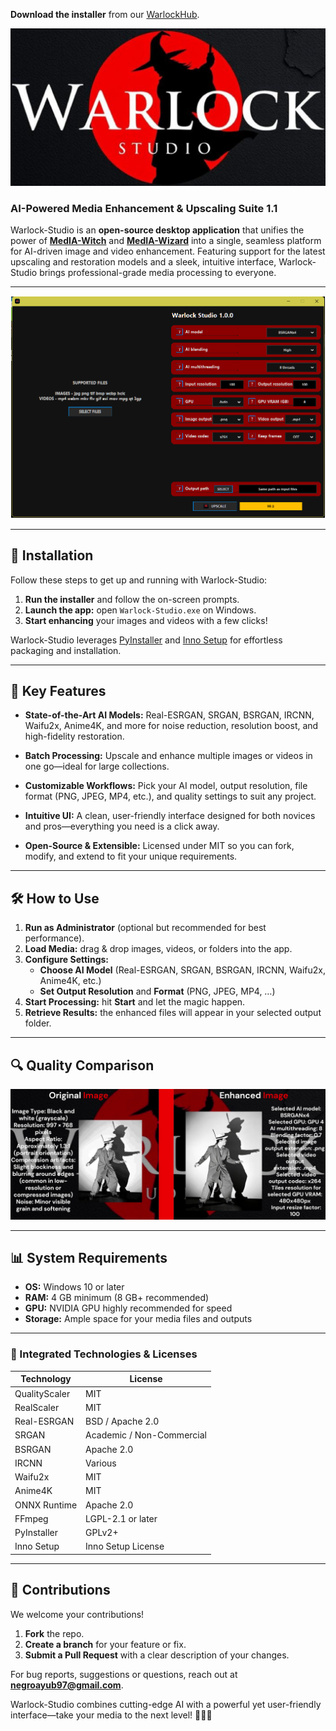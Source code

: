 **Download the installer** from our [WarlockHub](https://warlockhub-17vu0fo.gamma.site/warlockhub).

![Warlock-Studio logo](rsc/banner.png)

### AI-Powered Media Enhancement & Upscaling Suite 1.1

Warlock-Studio is an **open-source desktop application** that unifies the power of [**MedIA-Witch**](https://github.com/Ivan-Ayub97/MedIA-Witch.git) and [**MedIA-Wizard**](https://github.com/Ivan-Ayub97/MedIA-Wizard.git) into a single, seamless platform for AI-driven image and video enhancement. Featuring support for the latest upscaling and restoration models and a sleek, intuitive interface, Warlock-Studio brings professional-grade media processing to everyone.

---

![Screenshot of Warlock-Studio](rsc/Capture.png)

---

## 🚀 Installation

Follow these steps to get up and running with Warlock-Studio:

1. **Run the installer** and follow the on-screen prompts.
2. **Launch the app:** open `Warlock-Studio.exe` on Windows.
3. **Start enhancing** your images and videos with a few clicks!

Warlock-Studio leverages [PyInstaller](https://www.pyinstaller.org/) and [Inno Setup](http://www.jrsoftware.org/isinfo.php) for effortless packaging and installation.

---

## 🌟 Key Features

- **State-of-the-Art AI Models:**
  Real-ESRGAN, SRGAN, BSRGAN, IRCNN, Waifu2x, Anime4K, and more for noise reduction, resolution boost, and high-fidelity restoration.

- **Batch Processing:**
  Upscale and enhance multiple images or videos in one go—ideal for large collections.

- **Customizable Workflows:**
  Pick your AI model, output resolution, file format (PNG, JPEG, MP4, etc.), and quality settings to suit any project.

- **Intuitive UI:**
  A clean, user-friendly interface designed for both novices and pros—everything you need is a click away.

- **Open-Source & Extensible:**
  Licensed under MIT so you can fork, modify, and extend to fit your unique requirements.

---

## 🛠️ How to Use

1. **Run as Administrator** (optional but recommended for best performance).
2. **Load Media:** drag & drop images, videos, or folders into the app.
3. **Configure Settings:**
   - **Choose AI Model** (Real-ESRGAN, SRGAN, BSRGAN, IRCNN, Waifu2x, Anime4K, etc.)
   - **Set Output Resolution** and **Format** (PNG, JPEG, MP4, …)
4. **Start Processing:** hit **Start** and let the magic happen.
5. **Retrieve Results:** the enhanced files will appear in your selected output folder.

---

## 🔍 Quality Comparison

![Quality Comparison](rsc/Image_comparison.png)

---

## 📊 System Requirements

- **OS:** Windows 10 or later
- **RAM:** 4 GB minimum (8 GB+ recommended)
- **GPU:** NVIDIA GPU highly recommended for speed
- **Storage:** Ample space for your media files and outputs

---

### 🚀 Integrated Technologies & Licenses

| Technology    | License                   |
| ------------- | ------------------------- |
| QualityScaler | MIT                       |
| RealScaler    | MIT                       |
| Real-ESRGAN   | BSD / Apache 2.0          |
| SRGAN         | Academic / Non-Commercial |
| BSRGAN        | Apache 2.0                |
| IRCNN         | Various                   |
| Waifu2x       | MIT                       |
| Anime4K       | MIT                       |
| ONNX Runtime  | Apache 2.0                |
| FFmpeg        | LGPL-2.1 or later         |
| PyInstaller   | GPLv2+                    |
| Inno Setup    | Inno Setup License        |

---

## 🤝 Contributions

We welcome your contributions!

1. **Fork** the repo.
2. **Create a branch** for your feature or fix.
3. **Submit a Pull Request** with a clear description of your changes.

For bug reports, suggestions or questions, reach out at **<negroayub97@gmail.com>**.

Warlock-Studio combines cutting-edge AI with a powerful yet user-friendly interface—take your media to the next level! 🧙‍♂️✨
